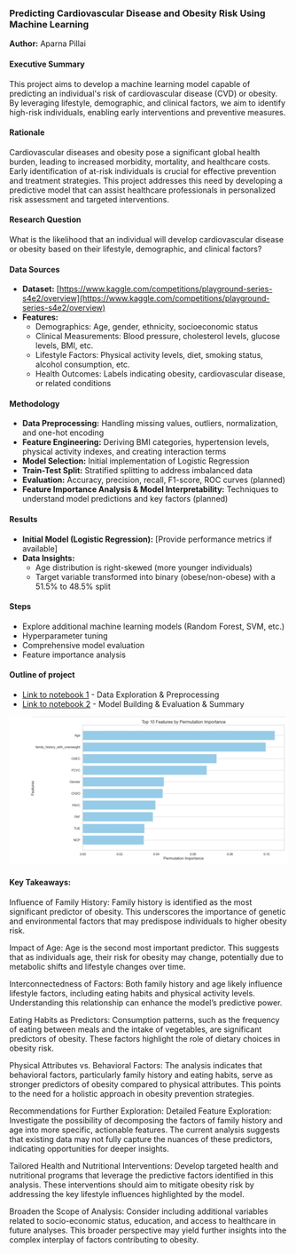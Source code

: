 ### Predicting Cardiovascular Disease and Obesity Risk Using Machine Learning

**Author:** Aparna Pillai

#### Executive Summary

This project aims to develop a machine learning model capable of predicting an individual's risk of cardiovascular disease (CVD) or obesity. By leveraging lifestyle, demographic, and clinical factors, we aim to identify high-risk individuals, enabling early interventions and preventive measures.

#### Rationale

Cardiovascular diseases and obesity pose a significant global health burden, leading to increased morbidity, mortality, and healthcare costs. Early identification of at-risk individuals is crucial for effective prevention and treatment strategies. This project addresses this need by developing a predictive model that can assist healthcare professionals in personalized risk assessment and targeted interventions.

#### Research Question

What is the likelihood that an individual will develop cardiovascular disease or obesity based on their lifestyle, demographic, and clinical factors?

#### Data Sources

* **Dataset:** [https://www.kaggle.com/competitions/playground-series-s4e2/overview](https://www.kaggle.com/competitions/playground-series-s4e2/overview)
* **Features:**
    * Demographics: Age, gender, ethnicity, socioeconomic status
    * Clinical Measurements: Blood pressure, cholesterol levels, glucose levels, BMI, etc.
    * Lifestyle Factors: Physical activity levels, diet, smoking status, alcohol consumption, etc.
    * Health Outcomes: Labels indicating obesity, cardiovascular disease, or related conditions

#### Methodology

* **Data Preprocessing:** Handling missing values, outliers, normalization, and one-hot encoding
* **Feature Engineering:** Deriving BMI categories, hypertension levels, physical activity indexes, and creating interaction terms
* **Model Selection:** Initial implementation of Logistic Regression
* **Train-Test Split:** Stratified splitting to address imbalanced data
* **Evaluation:** Accuracy, precision, recall, F1-score, ROC curves (planned)
* **Feature Importance Analysis & Model Interpretability:** Techniques to understand model predictions and key factors (planned)

#### Results

* **Initial Model (Logistic Regression):** [Provide performance metrics if available]
* **Data Insights:**
    * Age distribution is right-skewed (more younger individuals)
    * Target variable transformed into binary (obese/non-obese) with a 51.5% to 48.5% split

#### Steps

* Explore additional machine learning models (Random Forest, SVM, etc.)
* Hyperparameter tuning
* Comprehensive model evaluation
* Feature importance analysis

#### Outline of project

* [Link to notebook 1](https://github.com/AparnaPillai46/Obesity_Risk_Analysis/blob/main/ObesityRiskAnalysis_Data%20Exploration.ipynb) - Data Exploration & Preprocessing
* [Link to notebook 2](https://github.com/AparnaPillai46/Obesity_Risk_Analysis/blob/main/ObesityRiskAnalysis.ipynb) - Model Building & Evaluation & Summary

![Alt text](images/img3.jpeg)

#### Key Takeaways:
Influence of Family History: Family history is identified as the most significant predictor of obesity. This underscores the importance of genetic and environmental factors that may predispose individuals to higher obesity risk.

Impact of Age: Age is the second most important predictor. This suggests that as individuals age, their risk for obesity may change, potentially due to metabolic shifts and lifestyle changes over time.

Interconnectedness of Factors: Both family history and age likely influence lifestyle factors, including eating habits and physical activity levels. Understanding this relationship can enhance the model’s predictive power.

Eating Habits as Predictors: Consumption patterns, such as the frequency of eating between meals and the intake of vegetables, are significant predictors of obesity. These factors highlight the role of dietary choices in obesity risk.

Physical Attributes vs. Behavioral Factors: The analysis indicates that behavioral factors, particularly family history and eating habits, serve as stronger predictors of obesity compared to physical attributes. This points to the need for a holistic approach in obesity prevention strategies.

Recommendations for Further Exploration: Detailed Feature Exploration: Investigate the possibility of decomposing the factors of family history and age into more specific, actionable features. The current analysis suggests that existing data may not fully capture the nuances of these predictors, indicating opportunities for deeper insights.

Tailored Health and Nutritional Interventions: Develop targeted health and nutritional programs that leverage the predictive factors identified in this analysis. These interventions should aim to mitigate obesity risk by addressing the key lifestyle influences highlighted by the model.

Broaden the Scope of Analysis: Consider including additional variables related to socio-economic status, education, and access to healthcare in future analyses. This broader perspective may yield further insights into the complex interplay of factors contributing to obesity.
